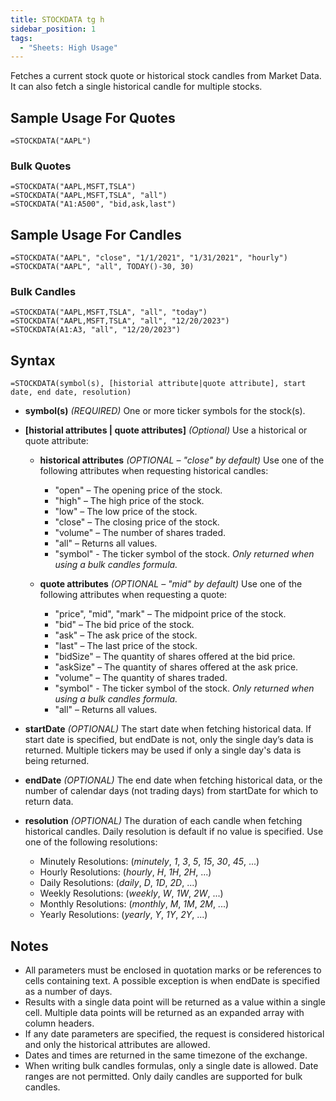 ```yaml
---
title: STOCKDATA tg h
sidebar_position: 1
tags:
  - "Sheets: High Usage"
---
```


Fetches a current stock quote or historical stock candles from Market Data. It can also fetch a single historical candle for multiple stocks.

## Sample Usage For Quotes
```excel-formula
=STOCKDATA("AAPL")
```
### Bulk Quotes
```excel-formula
=STOCKDATA("AAPL,MSFT,TSLA")
=STOCKDATA("AAPL,MSFT,TSLA", "all")
=STOCKDATA("A1:A500", "bid,ask,last")
```

## Sample Usage For Candles
```excel-formula
=STOCKDATA("AAPL", "close", "1/1/2021", "1/31/2021", "hourly")
=STOCKDATA("AAPL", "all", TODAY()-30, 30)
```
### Bulk Candles
```excel-formula
=STOCKDATA("AAPL,MSFT,TSLA", "all", "today")
=STOCKDATA("AAPL,MSFT,TSLA", "all", "12/20/2023")
=STOCKDATA(A1:A3, "all", "12/20/2023")
```
## Syntax
```excel-formula
=STOCKDATA(symbol(s), [historial attribute|quote attribute], start date, end date, resolution)
```
- **symbol(s)** _(REQUIRED)_ One or more ticker symbols for the stock(s).

- **[historial attributes | quote attributes]** _(Optional)_ Use a historical or quote attribute:

  - **historical attributes** _(OPTIONAL – "close" by default)_ Use one of the following attributes when requesting historical candles:
    - "open" – The opening price of the stock.
    - "high" – The high price of the stock.
    - "low" – The low price of the stock.
    - "close" – The closing price of the stock.
    - "volume" – The number of shares traded.
    - "all" – Returns all values.
    - "symbol" - The ticker symbol of the stock. _Only returned when using a bulk candles formula._ 

  - **quote attributes** _(OPTIONAL – "mid" by default)_ Use one of the following attributes when requesting a quote:
    - "price", "mid", "mark" – The midpoint price of the stock.
    - "bid" – The bid price of the stock.
    - "ask" – The ask price of the stock.
    - "last" – The last price of the stock.
    - "bidSize" – The quantity of shares offered at the bid price.
    - "askSize" – The quantity of shares offered at the ask price.
    - "volume" – The quantity of shares traded.
    - "symbol" - The ticker symbol of the stock. _Only returned when using a bulk candles formula._ 
    - "all" – Returns all values.

- **startDate** _(OPTIONAL)_ The start date when fetching historical data. If start date is specified, but endDate is not, only the single day’s data is returned. Multiple tickers may be used if only a single day's data is being returned.

- **endDate** _(OPTIONAL)_ The end date when fetching historical data, or the number of calendar days (not trading days) from startDate for which to return data.

- **resolution** _(OPTIONAL)_ The duration of each candle when fetching historical candles. Daily resolution is default if no value is specified. Use one of the following resolutions:
  - Minutely Resolutions: (_minutely_, _1_, _3_, _5_, _15_, _30_, _45_, ...)
  - Hourly Resolutions: (_hourly_, _H_, _1H_, _2H_, ...)
  - Daily Resolutions: (_daily_, _D_, _1D_, _2D_, ...)
  - Weekly Resolutions: (_weekly_, _W_, _1W_, _2W_, ...)
  - Monthly Resolutions: (_monthly_, _M_, _1M_, _2M_, ...)
  - Yearly Resolutions: (_yearly_, _Y_, _1Y_, _2Y_, ...)

## Notes
- All parameters must be enclosed in quotation marks or be references to cells containing text. A possible exception is when endDate is specified as a number of days.
- Results with a single data point will be returned as a value within a single cell. Multiple data points will be returned as an expanded array with column headers.
- If any date parameters are specified, the request is considered historical and only the historical attributes are allowed.
- Dates and times are returned in the same timezone of the exchange.
- When writing bulk candles formulas, only a single date is allowed. Date ranges are not permitted. Only daily candles are supported for bulk candles.